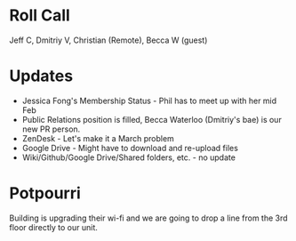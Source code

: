 Roll Call
=========
Jeff C, Dmitriy V, Christian (Remote), Becca W (guest)

Updates
=======
- Jessica Fong's Membership Status - Phil has to meet up with her mid Feb
- Public Relations position is filled, Becca Waterloo (Dmitriy's bae) is our new PR person. 
- ZenDesk - Let's make it a March problem
- Google Drive - Might have to download and re-upload files
- Wiki/Github/Google Drive/Shared folders, etc. - no update

Potpourri
=========
Building is upgrading their wi-fi and we are going to drop a line from the 3rd floor directly to our unit.
